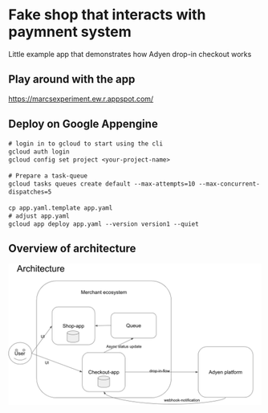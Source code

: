 # Fake shop that interacts with paymnent system

Little example app that demonstrates how Adyen drop-in checkout works

## Play around with the app

https://marcsexperiment.ew.r.appspot.com/


## Deploy on Google Appengine

    # login in to gcloud to start using the cli
    gcloud auth login 
    gcloud config set project <your-project-name>   
    
    # Prepare a task-queue
    gcloud tasks queues create default --max-attempts=10 --max-concurrent-dispatches=5
    
    cp app.yaml.template app.yaml
    # adjust app.yaml
    gcloud app deploy app.yaml --version version1 --quiet

## Overview of architecture

![alt text](./adyen_shop_architecture.png)


